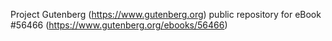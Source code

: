 Project Gutenberg (https://www.gutenberg.org) public repository for
eBook #56466 (https://www.gutenberg.org/ebooks/56466)
